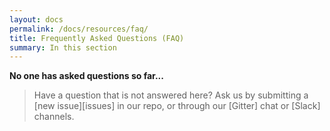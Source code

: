 ```yaml
---
layout: docs
permalink: /docs/resources/faq/
title: Frequently Asked Questions (FAQ)
summary: In this section
---
```


**No one has asked questions so far...**


> Have a question that is not answered here? Ask us by submitting a [new issue][issues] in our repo, or through our [Gitter] chat or [Slack] channels.
